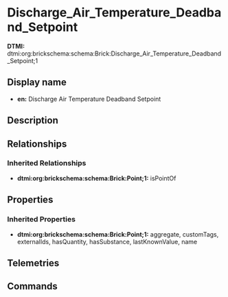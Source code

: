 # Discharge_Air_Temperature_Deadband_Setpoint
**DTMI:** dtmi:org:brickschema:schema:Brick:Discharge_Air_Temperature_Deadband_Setpoint;1
## Display name
- **en:** Discharge Air Temperature Deadband Setpoint
## Description
## Relationships
### Inherited Relationships
* **dtmi:org:brickschema:schema:Brick:Point;1:** isPointOf
## Properties
### Inherited Properties
* **dtmi:org:brickschema:schema:Brick:Point;1:** aggregate, customTags, externalIds, hasQuantity, hasSubstance, lastKnownValue, name
## Telemetries
## Commands
